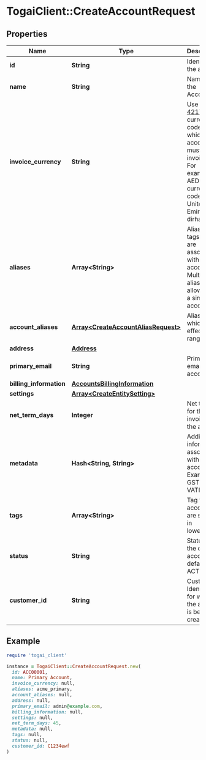 # TogaiClient::CreateAccountRequest

## Properties

| Name | Type | Description | Notes |
| ---- | ---- | ----------- | ----- |
| **id** | **String** | Identifier of the account |  |
| **name** | **String** | Name of the Account |  |
| **invoice_currency** | **String** | Use [ISO 4217](https://en.wikipedia.org/wiki/ISO_4217) currency code in which the account must be invoiced.   For example: AED is the currency code for United Arab Emirates dirham.  | [optional] |
| **aliases** | **Array&lt;String&gt;** | Aliases are tags that are associated with an account. Multiple aliases are allowed for a single account. | [optional] |
| **account_aliases** | [**Array&lt;CreateAccountAliasRequest&gt;**](CreateAccountAliasRequest.md) | Aliases which effective range | [optional] |
| **address** | [**Address**](Address.md) |  | [optional] |
| **primary_email** | **String** | Primary email of the account | [optional] |
| **billing_information** | [**AccountsBillingInformation**](AccountsBillingInformation.md) |  | [optional] |
| **settings** | [**Array&lt;CreateEntitySetting&gt;**](CreateEntitySetting.md) |  | [optional] |
| **net_term_days** | **Integer** | Net term for the invoices of the account | [optional] |
| **metadata** | **Hash&lt;String, String&gt;** | Additional information associated with the account. Example: GSTN, VATN  | [optional] |
| **tags** | **Array&lt;String&gt;** | Tag for accounts are stored in lowercase | [optional] |
| **status** | **String** | Status of the created account defaults to ACTIVE | [optional] |
| **customer_id** | **String** | Customer Identifier for whom the account is being created |  |

## Example

```ruby
require 'togai_client'

instance = TogaiClient::CreateAccountRequest.new(
  id: ACC00001,
  name: Primary Account,
  invoice_currency: null,
  aliases: acme_primary,
  account_aliases: null,
  address: null,
  primary_email: admin@example.com,
  billing_information: null,
  settings: null,
  net_term_days: 45,
  metadata: null,
  tags: null,
  status: null,
  customer_id: C1234ewf
)
```

